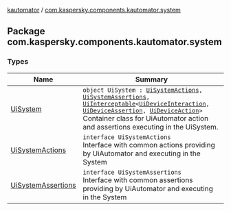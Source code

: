 [kautomator](../index.md) / [com.kaspersky.components.kautomator.system](./index.md)

## Package com.kaspersky.components.kautomator.system

### Types

| Name | Summary |
|---|---|
| [UiSystem](-ui-system/index.md) | `object UiSystem : `[`UiSystemActions`](-ui-system-actions/index.md)`, `[`UiSystemAssertions`](-ui-system-assertions/index.md)`, `[`UiInterceptable`](../com.kaspersky.components.kautomator.intercept.base/-ui-interceptable/index.md)`<`[`UiDeviceInteraction`](../com.kaspersky.components.kautomator.intercept.interaction/-ui-device-interaction/index.md)`, `[`UiDeviceAssertion`](../com.kaspersky.components.kautomator.intercept.operation/-ui-device-assertion.md)`, `[`UiDeviceAction`](../com.kaspersky.components.kautomator.intercept.operation/-ui-device-action.md)`>`<br>Container class for UiAutomator action and assertions executing in the UiSystem. |
| [UiSystemActions](-ui-system-actions/index.md) | `interface UiSystemActions`<br>Interface with common actions providing by UiAutomator and executing in the System |
| [UiSystemAssertions](-ui-system-assertions/index.md) | `interface UiSystemAssertions`<br>Interface with common assertions providing by UiAutomator and executing in the System |
